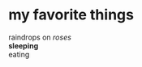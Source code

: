 <!doctype html> 
<html>
<body>
<h1>my favorite things</h1>
<p>raindrops on <em> roses</em><br>
<strong>sleeping</strong><br>eating<br>
</p>
</body>
</html>
